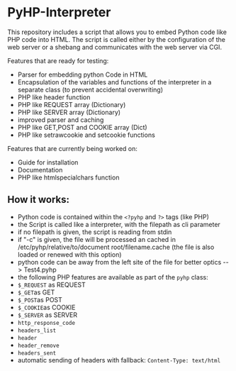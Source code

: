 # PyHP-Interpreter

This repository includes a script that allows you to embed Python code like PHP code into HTML.
The script is called either by the configuration of the web server or a shebang and communicates with the web server via CGI.

Features that are ready for testing:
  - Parser for embedding python Code in HTML
  - Encapsulation of the variables and functions of the interpreter in a separate class (to prevent accidental overwriting)
  - PHP like header function
  - PHP like REQUEST array (Dictionary)
  - PHP like SERVER array (Dictionary)
  - improved parser and caching
  - PHP like GET,POST and COOKIE array (Dict)
  - PHP like setrawcookie and setcookie functions
 
 Features that are currently being worked on:
  - Guide for installation
  - Documentation
  - PHP like htmlspecialchars function
  
## How it works:
 - Python code is contained within the `<?pyhp` and `?>` tags (like PHP)
 - the Script is called like a interpreter, with the filepath as cli parameter
 - if no filepath is given, the script is reading from stdin
 - if "-c" is given, the file will be processed an cached in /etc/pyhp/relative/to/document root/filename.cache
   (the file is also loaded or renewed with this option)
 - python code can be away from the left site of the file for better optics --> Test4.pyhp
 - the following PHP features are available as part of the `pyhp` class:
  - `$_REQUEST` as REQUEST
  - `$_GET`as GET
  - `$_POST`as POST
  - `$_COOKIE`as COOKIE
  - `$_SERVER` as SERVER
  - `http_response_code`
  - `headers_list`
  - `header`
  - `header_remove`
  - `headers_sent`
  - automatic sending of headers with fallback: `Content-Type: text/html`

